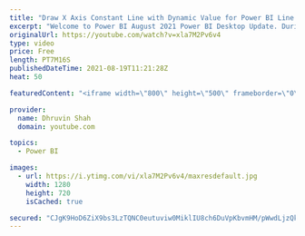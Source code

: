 ```yaml
---
title: "Draw X Axis Constant Line with Dynamic Value for Power BI Line Chart"
excerpt: "Welcome to Power BI August 2021 Power BI Desktop Update. During this session, we will learn how we can draw X-Axis Constant Line with Power BI Line Charts using Dynamic value. Earlier with existing functionality Power BI supports static value for X-Axis constant Line chart. Now, with the August 2021"
originalUrl: https://youtube.com/watch?v=xla7M2Pv6v4
type: video
price: Free
length: PT7M16S
publishedDateTime: 2021-08-19T11:21:28Z
heat: 50

featuredContent: "<iframe width=\"800\" height=\"500\" frameborder=\"0\" src=\"https://www.youtube.com/embed/xla7M2Pv6v4\" allow=\"accelerometer; autoplay; encrypted-media; gyroscope; picture-in-picture\" allowfullscreen></iframe>"

provider:
  name: Dhruvin Shah
  domain: youtube.com

topics:
  - Power BI

images:
  - url: https://i.ytimg.com/vi/xla7M2Pv6v4/maxresdefault.jpg
    width: 1280
    height: 720
    isCached: true

secured: "CJgK9HoD6ZiX9bs3LzTQNC0eutuviw0MiklIU8ch6DuVpKbvmHM/pWwdLjzQknWMiI64NMBkCs9rpYJV/YRszROfmgp2lZtP/JF1Ksa2MmOj8cxY9ML3tNW6gWqwhPfUmNQSaPq4+VCNZiTaCeMYiglLw+9DtzH6f/zQv4i1ZpzD2bFvu8mLy9lv6Z9FxdAV0ig+YgZ4ycprL20aAsaBZ3nkB3yn90EhprZ5uUrlmHQARWvhgGgoSyleDty2oDAEIKBGf+8uY5SroTlwuA82OiU+eznSnyS3kXtknmtzfhTdUxP26QhmwOq3e/4UmEqhohDX3cvNKwwYSCnzBtB0bu1XPNHz7o56rqEuzu7pcSH/uuCsGr+9FtlB0LsmTTA2qlkJYDVBJD3IjRygCcsm93ddYGt+HxhCLPh/GI0bpkc=;+qIoLFIV5PgliWV7RNKklA=="
---
```


